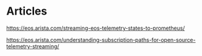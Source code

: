 # Articles

https://eos.arista.com/streaming-eos-telemetry-states-to-prometheus/


https://eos.arista.com/understanding-subscription-paths-for-open-source-telemetry-streaming/
